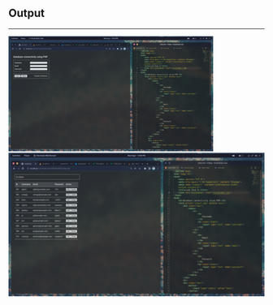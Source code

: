 ## Output
---------

<img src="Screenshots/Output-1.png" display="block" margin-right="auto" margin-left="auto" width="80%" height="40%"/>
<img src="Screenshots/Output-2.png"/>